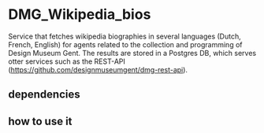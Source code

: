 # DMG_Wikipedia_bios
Service that fetches wikipedia biographies in several languages (Dutch, French, English) for agents related to the collection and programming of Design Museum Gent. The results are stored in a Postgres DB, which serves otter services such as the REST-API (https://github.com/designmuseumgent/dmg-rest-api).

## dependencies

## how to use it 

